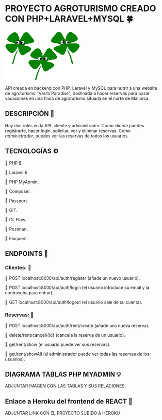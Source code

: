 # PROYECTO AGROTURISMO CREADO CON PHP+LARAVEL+MYSQL :four_leaf_clover:

![Screenshot](public/treboles.gif)


API creada en backend con PHP, Laravel y MySQL para nutrir a una website de agroturismo "Varitx Paradise", destinada a hacer reservas para pasar vacaciones en una finca de agroturismo situada en el norte de Mallorca. 


## DESCRIPCIÓN :open_book:

Hay dos roles en la API: cliente y administrador.
Como *cliente* puedes registrarte, hacer login, solicitar, ver y eliminar reservas.
Como *administrador*, puedes ver las reservas de todos los usuarios.


## TECNOLOGÍAS :gear:

:large_blue_circle: PHP 8.

:large_blue_circle: Laravel 6.

:large_blue_circle: PHP MyAdmin.

:large_blue_circle: Composer.

:large_blue_circle: Passport.

:large_blue_circle: GIT.

:large_blue_circle: Git Flow.

:large_blue_circle: Postman.

:large_blue_circle: Eloquent.


## ENDPOINTS :link:

### Clientes: :bust_in_silhouette: 

:round_pushpin: POST localhost:8000/api/auth/register (añade un nuevo usuario).

:round_pushpin: POST localhost:8000/api/auth/login (el usuario introduce su email y la contraseña para entrar).

:round_pushpin: GET localhost:8000/api/auth/logout (el usuario sale de su cuenta).


### Reservas: :date:

:round_pushpin: POST localhost:8000/api/auth/rent/create (añade una nueva reserva).

:round_pushpin: delete/rent/cancel/{id} (cancela la reserva de un usuario).

:round_pushpin: get/rent/show (el usuario puede ver sus reservas).

:round_pushpin: get/rent/showAll (el administrador puede ver todas las reservas de los usuarios). 

## DIAGRAMA TABLAS PHP MYADMIN :bulb:

ADJUNTAR IMAGEN CON LAS TABLAS Y SUS RELACIONES.

## Enlace a Heroku del frontend de REACT :link:

ADJUNTAR LINK CON EL PROYECTO SUBIDO A HEROKU
